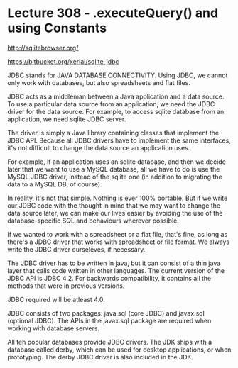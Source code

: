 # Lecture 308 - .executeQuery() and using Constants

http://sqlitebrowser.org/

https://bitbucket.org/xerial/sqlite-jdbc

JDBC stands for JAVA DATABASE CONNECTIVITY. 
Using JDBC, we cannot only work with databases, but also spreadsheets and flat files.

JDBC acts as a middleman between a Java application and a data source. To use a particular data source from an application, we need the JDBC driver for the data source. For example, to access sqlite database from an application, we need sqlite JDBC server.

The driver is simply a Java library containing classes that implement the JDBC API. Because all JDBC drivers have to implement the same interfaces, it's not difficult to change the data source an application uses.

For example, if an application uses an sqlite database, and then we decide later that we want to use a MySQL database, all we have to do is use the MySQL JDBC driver, instead of the sqlite one (in addition to migrating the data to a MySQL DB, of course).

In reality, it's not that simple. Nothing is ever 100% portable. But if we write our JDBC code with the thought in mind that we may want to change the data source later, we can make our lives easier by avoiding the use of the database-specific SQL and behaviours wherever possible.

If we wanted to work with a spreadsheet or a flat file, that's fine, as long as there's a JDBC driver that works with spreadsheet or file format. We always write the JDBC driver ourseleves, if necessary.

The JDBC driver has to be written in java, but it can consist of a thin java layer that calls code written in other languages. The current version of the JDBC API is JDBC 4.2. For backwards compatibility, it contains all the methods that were in previous versions.

JDBC required will be atleast 4.0.

JDBC consists of two packages: java.sql (core JDBC) and javax.sql (optional JDBC).
The APIs in the javax.sql package are required when working with database servers.

All teh popular databases provide JDBC drivers. The JDK ships with a database called derby, which can be used for desktop applications, or when prototyping. The derby JDBC driver is also included in the JDK.
